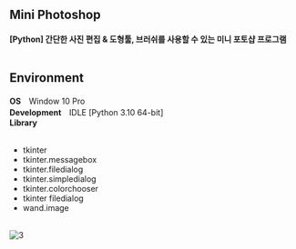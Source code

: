 <h2>Mini Photoshop
<h4>[Python] 간단한 사진 편집 & 도형툴, 브러쉬를 사용할 수 있는 미니 포토샵 프로그램
<br><br>

<h2>Environment</h2>
<b>OS</b>　Window 10 Pro<br>
<b>Development</b>　IDLE [Python 3.10 64-bit]<br>
<b>Library</b><br><br>

- tkinter
- tkinter.messagebox
- tkinter.filedialog
- tkinter.simpledialog
- tkinter.colorchooser
- tkinter filedialog
- wand.image
<br><br>

![3](https://user-images.githubusercontent.com/117414956/201077958-ff28fe5c-9d87-4a0e-96ed-63c74ff9b69a.png)
